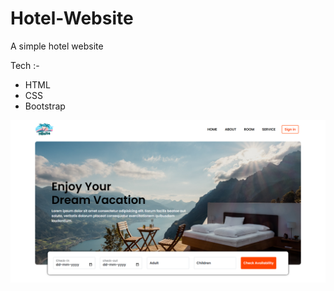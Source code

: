 # Hotel-Website
A simple hotel website

Tech :- 
- HTML
- CSS
- Bootstrap

![hotel-website](https://github.com/SNH-CODING/Portfolio/blob/main/assets/Projects-Images/hotel-booking-project.png)
